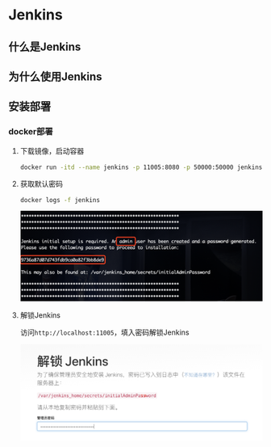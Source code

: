 # Jenkins

## 什么是Jenkins

##  为什么使用Jenkins

## 安装部署

### docker部署

1. 下载镜像，启动容器

   ```bash
   docker run -itd --name jenkins -p 11005:8080 -p 50000:50000 jenkins/jenkins:lts
   ```

2. 获取默认密码

   ```bash
   docker logs -f jenkins
   ```

   ![image-20200805140730108](../../images/jenkins/image-20200805140730108.png)

3. 解锁Jenkins

   访问`http://localhost:11005`，填入密码解锁Jenkins

   ![image-20200805145720278](../../images/jenkins/image-20200805145720278.png)

